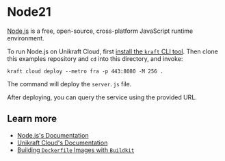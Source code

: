 # Node21

[Node,js](https://nodejs.org) is a free, open-source, cross-platform JavaScript runtime environment.

To run Node.js on Unikraft Cloud, first [install the `kraft` CLI tool](https://unikraft.org/docs/cli).
Then clone this examples repository and `cd` into this directory, and invoke:

```console
kraft cloud deploy --metro fra -p 443:8080 -M 256 .
```

The command will deploy the `server.js` file.

After deploying, you can query the service using the provided URL.

## Learn more

- [Node.js's Documentation](https://nodejs.org/docs/latest/api/)
- [Unikraft Cloud's Documentation](https://unikraft.cloud/docs/)
- [Building `Dockerfile` Images with `Buildkit`](https://unikraft.org/guides/building-dockerfile-images-with-buildkit)
